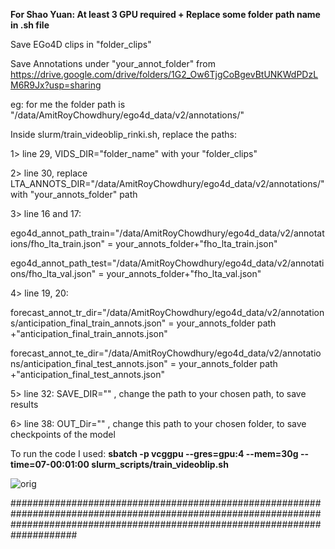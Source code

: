 **For Shao Yuan: At least 3 GPU required + Replace some folder path name in .sh file**

Save EGo4D clips in "folder_clips"

Save Annotations under "your_annot_folder" from https://drive.google.com/drive/folders/1G2_Ow6TjgCoBgevBtUNKWdPDzLM6R9Jx?usp=sharing

eg: for me the folder path is "/data/AmitRoyChowdhury/ego4d_data/v2/annotations/"

Inside slurm/train_videoblip_rinki.sh, replace the paths:


1> line 29, VIDS_DIR="folder_name" with your "folder_clips"

2> line 30, replace LTA_ANNOTS_DIR="/data/AmitRoyChowdhury/ego4d_data/v2/annotations/" with "your_annots_folder" path

3> line 16 and 17:

ego4d_annot_path_train="/data/AmitRoyChowdhury/ego4d_data/v2/annotations/fho_lta_train.json" = your_annots_folder+"fho_lta_train.json"

ego4d_annot_path_test="/data/AmitRoyChowdhury/ego4d_data/v2/annotations/fho_lta_val.json" = your_annots_folder+"fho_lta_val.json"

4> line 19, 20:

forecast_annot_tr_dir="/data/AmitRoyChowdhury/ego4d_data/v2/annotations/anticipation_final_train_annots.json" = your_annots_folder path +"anticipation_final_train_annots.json"

forecast_annot_te_dir="/data/AmitRoyChowdhury/ego4d_data/v2/annotations/anticipation_final_test_annots.json" = your_annots_folder path +"anticipation_final_test_annots.json"

5> line 32: SAVE_DIR="" , change the path to your chosen path, to save results

6> line 38: OUT_Dir="" , change this path to your chosen folder, to save checkpoints of the model

To run the code I used:
**sbatch -p vcggpu --gres=gpu:4 --mem=30g --time=07-00:01:00 slurm_scripts/train_videoblip.sh**


![orig](https://github.com/rinki447/anticipation_Rinki/assets/132046732/fc252891-f688-47e6-a9c8-216bde33dad2)






####################################################################################################################################################################################

